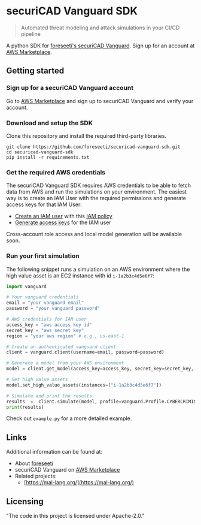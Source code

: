 # securiCAD Vanguard SDK
> Automated threat modeling and attack simulations in your CI/CD pipeline

A python SDK for [foreseeti's securiCAD Vanguard](https://foreseeti.com/securicad-vanguard-for-aws/). Sign up for an account at [AWS Marketplace](https://aws.amazon.com/marketplace/pp/B08424ZMPS).

## Getting started

### Sign up for a securiCAD Vanguard account
Go to [AWS Marketplace](https://aws.amazon.com/marketplace/pp/B08424ZMPS) and sign up to securiCAD Vanguard and verify your account.

### Download and setup the SDK
Clone this repository and install the required third-party libraries.
```shell
git clone https://github.com/foreseeti/securicad-vanguard-sdk.git
cd securicad-vanguard-sdk
pip install -r requirements.txt
```

### Get the required AWS credentials
The securiCAD Vanguard SDK requires AWS credentials to be able to fetch data from AWS and run the simulations on your environment. The easiest way is to create an IAM User with the required permissions and generate access keys for that IAM User:
* [Create an IAM user](https://docs.aws.amazon.com/IAM/latest/UserGuide/id_users_create.html) with this [IAM policy](https://vanguard.securicad.com/iam_policy.json)
* [Generate access keys](https://docs.aws.amazon.com/IAM/latest/UserGuide/id_credentials_access-keys.html) for the IAM user

Cross-account role access and local model generation will be available soon.

### Run your first simulation
The following snippet runs a simulation on an AWS environment where the high value asset is an EC2 instance with id `i-1a2b3c4d5e6f7`:
```python
import vanguard

# Your vanguard credentials
email = "your vanguard email"
password = "your vanguard password"

# AWS credentials for IAM user
access_key = "aws access key id"
secret_key = "aws secret key"
region = "your aws region" # e.g., us-east-1

# Create an authenticated vanguard client
client = vanguard.client(username=email, password=password)

# Generate a model from your AWS environment
model = client.get_model(access_key=access_key, secret_key=secret_key, region=region)

# Set high value assets
model.set_high_value_assets(instances=["i-1a2b3c4d5e6f7"])

# Simulate and print the results
results  =  client.simulate(model, profile=vanguard.Profile.CYBERCRIMINAL)
print(results)

```
Check out `example.py` for a more detailed example.

## Links

Additional information can be found at:

- About [foreseeti](https://foreseeti.com/)
- securiCAD Vanguard on [AWS Marketplace](https://aws.amazon.com/marketplace/pp/foreseeti-securiCAD-Vanguard/B08424ZMPS)
- Related projects:
  - [https://mal-lang.org/](https://mal-lang.org/)

## Licensing

"The code in this project is licensed under Apache-2.0."
